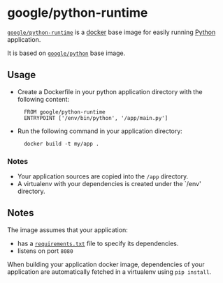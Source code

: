 # google/python-runtime

[`google/python-runtime`](https://index.docker.io/u/google/python-runtime) is a [docker](https://docker.io) base image for easily running [Python](http://python.org) application.

It is based on [`google/python`](https://index.docker.io/u/google/python) base image.

## Usage

- Create a Dockerfile in your python application directory with the following content:

        FROM google/python-runtime
        ENTRYPOINT ['/env/bin/python', '/app/main.py']

- Run the following command in your application directory:

        docker build -t my/app .

### Notes

- Your application sources are copied into the `/app` directory.
- A virtualenv with your dependencies is created under the `/env' directory.

## Notes

The image assumes that your application:

- has a [`requirements.txt`](https://pip.pypa.io/en/latest/user_guide.html#requirements-files) file to specify its dependencies.
- listens on port `8080`

When building your application docker image, dependencies of your application are automatically fetched in a virtualenv using `pip install`.

